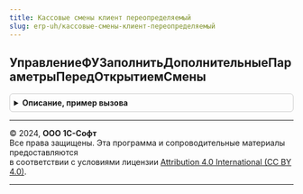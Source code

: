 ```yaml
---
title: Кассовые смены клиент переопределяемый
slug: erp-uh/кассовые-смены-клиент-переопределяемый
---
```



## УправлениеФУЗаполнитьДополнительныеПараметрыПередОткрытиемСмены
<details style="margin: 1em 0; padding: 0.5em; border: 1px solid #ccc; border-radius: 6px;">

<summary style="font-weight: bold; cursor: pointer;">Описание, пример вызова</summary>

```bsl

// Обработчик события вызывается при получении имени кассира.
//
// Параметры:
//  ФискальноеУстройство - СправочникСсылка.ПодключаемоеОборудование.
//  ДополнительныеПараметры - Структура.
//
Процедура УправлениеФУЗаполнитьДополнительныеПараметрыПередОткрытиемСмены(ФискальноеУстройство, ДополнительныеПараметры) Экспорт
```

Пример вызова
```bsl
КассовыеСменыКлиентПереопределяемый.УправлениеФУЗаполнитьДополнительныеПараметрыПередОткрытиемСмены(ФискальноеУстройство, ДополнительныеПараметры) 
```
</details>

---

© 2024, **ООО 1С-Софт**  
Все права защищены. Эта программа и сопроводительные материалы предоставляются  
в соответствии с условиями лицензии [Attribution 4.0 International (CC BY 4.0)](https://creativecommons.org/licenses/by/4.0/legalcode).

---
